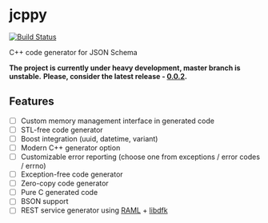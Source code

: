 jcppy
=====

[![Build Status](https://travis-ci.org/ivochkin/jcppy.svg?branch=master)](https://travis-ci.org/ivochkin/jcppy)

C++ code generator for JSON Schema

__The project is currently under heavy development, master branch is unstable.__
__Please, consider the latest release - [0.0.2](https://github.com/ivochkin/jcppy/releases/tag/v0.0.2).__


Features
--------
- [ ] Custom memory management interface in generated code
- [ ] STL-free code generator
- [ ] Boost integration (uuid, datetime, variant)
- [ ] Modern C++ generator option
- [ ] Customizable error reporting (choose one from exceptions / error codes / errno)
- [ ] Exception-free code generator
- [ ] Zero-copy code generator
- [ ] Pure C generated code
- [ ] BSON support
- [ ] REST service generator using [RAML](http://raml.org/) + [libdfk](https://github.com/ivochkin/dfk)
